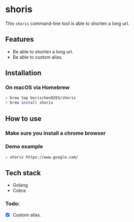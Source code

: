 <!-- <img src="https://raw.githubusercontent.com/scraly/gophers/main/mac-gopher.png" alt="mac-gopher" width=500 height=474 >

<p align="Left">
  <p align="Left">
    <a href="https://github.com/borischen0203/goris/releases/latest"><img alt="GitHub release" src="https://img.shields.io/github/v/release/borischen0203/goris.svg?logo=github&style=flat-square"></a>
    <a href="https://github.com/borischen0203/goris/actions/workflows/go.yml"><img alt="GitHub release" src="https://github.com/borischen0203/goris/actions/workflows/go.yml/badge.svg?logo=github&style=flat-square"></a>
    <a href="https://goreportcard.com/report/github.com/borischen0203/goris"><img src="https://goreportcard.com/badge/github.com/borischen0203/goris" alt="Code Status" /></a>
  </p>
</p> -->

# shoris
This `shoris` command-line tool is able to shorten a long url.


## Features
- Be able to shorten a long url.
- Be able to custom alias.

## Installation

### On macOS via Homebrew
```bash
> brew tap borischen0203/shoris
> brew install shoris
```

## How to use

### Make sure you install a chrome browser

### Demo example
```bash
> shoris https://www.google.com/

```

## Tech stack
- Golang
- Cobra



### Todo:
- [X] Custom alias.

